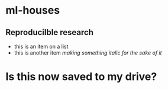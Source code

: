 # ml-houses
## Reproducilble research
* this is an item on a list
* this is another item
*making something italic for the sake of it*
# Is this now saved to my drive?
